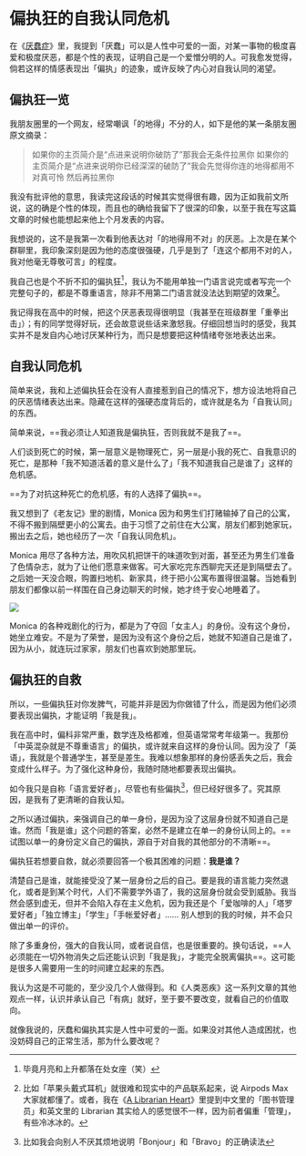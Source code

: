 # 偏执狂的自我认同危机

在《[厌蠢症](/posts/厌蠢症/)》里，我提到「厌蠢」可以是人性中可爱的一面，对某一事物的极度喜爱和极度厌恶，都是个性的表现，证明自己是一个爱憎分明的人。可我愈发觉得，倘若这样的情感表现出「偏执」的迹象，或许反映了内心对自我认同的渴望。

## 偏执狂一览

我朋友圈里的一个网友，经常嘲讽「的地得」不分的人，如下是他的某一条朋友圈原文摘录：

> 如果你的主页简介是“点进来说明你破防了”那我会无条件拉黑你
> 如果你的主页简介是“点进来说明你已经深深的破防了”我会先觉得你连的地得都用不对真可怜 然后再拉黑你

我没有批评他的意思，我读完这段话的时候其实觉得很有趣，因为正如我前文所说，这的确是个性的体现，而且也的确给我留下了很深的印象，以至于我在写这篇文章的时候也能想起来他上个月发表的内容。

我想说的，这不是我第一次看到他表达对「的地得用不对」的厌恶。上次是在某个群聊里，我印象深刻是因为他的态度很强硬，几乎是到了「连这个都用不对的人，我对他毫无尊敬可言」的程度。

我自己也是个不折不扣的偏执狂[^1]，我认为不能用单独一门语言说完或者写完一个完整句子的，都是不尊重语言，除非不用第二门语言就没法达到期望的效果[^2]。

我记得我在高中的时候，把这个厌恶表现得很明显（我甚至在班级群里「重拳出击」）；有的同学觉得好玩，还会故意说些话来激怒我。仔细回想当时的感受，我其实并不是发自内心地讨厌某种行为，而只是想要把这种情绪夸张地表达出来。

## 自我认同危机

简单来说，我和上述偏执狂会在没有人直接惹到自己的情况下，想方设法地将自己的厌恶情绪表达出来。隐藏在这样的强硬态度背后的，或许就是名为「自我认同」的东西。

简单来说，==我必须让人知道我是偏执狂，否则我就不是我了==。

人们谈到死亡的时候，第一层意义是物理死亡，另一层是小我的死亡、自我意识的死亡，是那种「我不知道活着的意义是什么了」「我不知道我自己是谁了」这样的危机感。

==为了对抗这种死亡的危机感，有的人选择了偏执==。

我又想到了《老友记》里的剧情，Monica 因为和男生们打赌输掉了自己的公寓，不得不搬到隔壁更小的公寓去。由于习惯了之前住在大公寓，朋友们都到她家玩，搬出去之后，她也经历了一次「自我认同危机」。

Monica 用尽了各种方法，用吹风机把饼干的味道吹到对面，甚至还为男生们准备了色情杂志，就为了让他们愿意来做客。可大家吃完东西聊完天还是到隔壁去了。之后她一天没合眼，购置扫地机、新家具，终于把小公寓布置得很温馨。当她看到朋友们都像以前一样围在自己身边聊天的时候，她才终于安心地睡着了。

![](https://image.guhub.cn/uPic/2025/01/PixPin_2025-01-07_10-26-22.png)

Monica 的各种戏剧化的行为，都是为了夺回「女主人」的身份。没有这个身份，她坐立难安。不是为了荣誉，是因为没有这个身份之后，她就不知道自己是谁了，因为从小，就连玩过家家，朋友们也喜欢到她那里玩。

## 偏执狂的自救

所以，一些偏执狂对你发脾气，可能并非是因为你做错了什么，而是因为他们必须要表现出偏执，才能证明「我是我」。

我在高中时，偏科非常严重，数学连及格都难，但英语常常考年级第一。我那份「中英混杂就是不尊重语言」的偏执，或许就来自这样的身份认同。因为没了「英语」，我就是个普通学生，甚至是差生。我难以想象那样的身份感丢失之后，我会变成什么样子。为了强化这种身份，我随时随地都要表现出偏执。

如今我只是自称「语言爱好者」，尽管也有些偏执[^3]，但已经好很多了。究其原因，是我有了更清晰的自我认知。

之所以通过偏执，来强调自己的单一身份，是因为没了这层身份就不知道自己是谁。然而「我是谁」这个问题的答案，必然不是建立在单一的身份认同上的。==试图以单一的身份定义自己的偏执，源自于对自我的其他部分的不清晰==。

偏执狂若想要自救，就必须要回答一个极其困难的问题：**我是谁？**

清楚自己是谁，就能接受没了某一层身份之后的自己。要是我的语言能力突然退化，或者是到某个时代，人们不需要学外语了，我的这层身份就会受到威胁。我当然会感到虚无，但并不会陷入存在主义危机，因为我还是个「爱咖啡的人」「塔罗爱好者」「独立博主」「学生」「手帐爱好者」…… 别人想到的我的时候，并不会只做出单一的评价。

除了多重身份，强大的自我认同，或者说自信，也是很重要的。换句话说，==人必须能在一切外物消失之后还能认识到「我是我」，才能完全脱离偏执==。这可能是很多人需要用一生的时间建立起来的东西。

我认为这是不可能的，至少没几个人做得到。和《人类恶疾》这一系列文章的其他观点一样，认识并承认自己「有病」就好，至于要不要改变，就看自己的价值取向。

就像我说的，厌蠢和偏执其实是人性中可爱的一面。如果没对其他人造成困扰，也没妨碍自己的正常生活，那为什么要改呢？

[^1]: 毕竟月亮和上升都落在处女座（笑）
[^2]: 比如「苹果头戴式耳机」就很难和现实中的产品联系起来，说 Airpods Max 大家就都懂了。或者，我在《[A Librarian Heart](/posts/a-librarian-heart/)》里提到中文里的「图书管理员」和英文里的 Librarian 其实给人的感觉很不一样，因为前者偏重「管理」，有些冷冰冰的。
[^3]: 比如我会向别人不厌其烦地说明「Bonjour」和「Bravo」的正确读法

